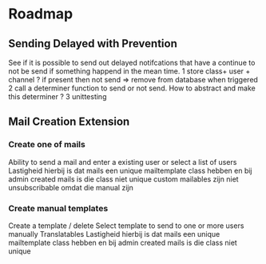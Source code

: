 # Roadmap

## Sending Delayed with Prevention
See if it is possible to send out delayed notifcations that have a continue to not be send if something happend in the mean time.
1 store class+ user + channel ? if present then not send => remove from database when triggered
2 call a determiner function to send or not send. How  to abstract and make this determiner ?
3 unittesting

## Mail Creation Extension
### Create one of mails
Ability to send a mail and enter a existing user
or select a list of users
Lastigheid hierbij is dat mails een unique mailtemplate class hebben en bij admin created mails is die class niet unique
custom mailables zijn niet unsubscribable omdat die manual zijn

### Create manual templates
Create a template / delete
Select template to send to one or more users manually
Translatables
Lastigheid hierbij is dat mails een unique mailtemplate class hebben en bij admin created mails is die class niet unique


